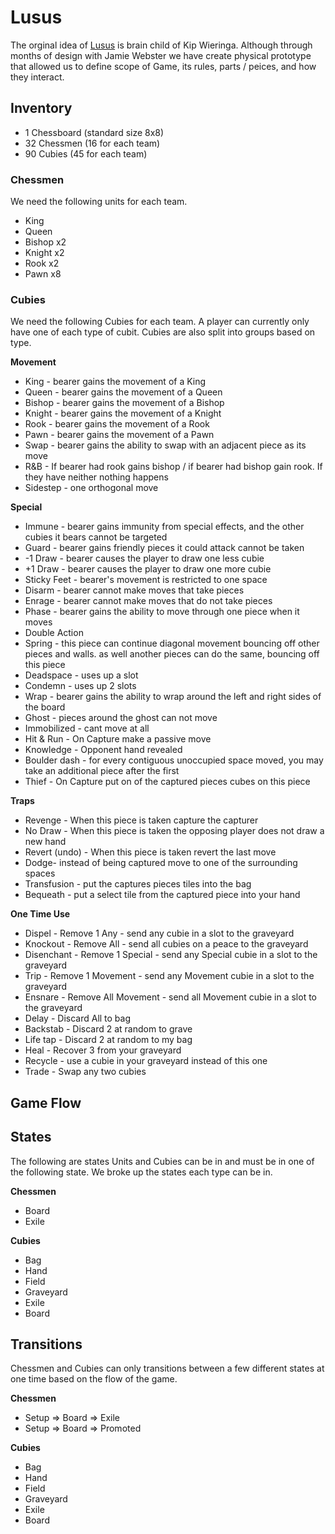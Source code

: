 # Lusus

The orginal idea of [Lusus](https://slimwiki.com/venatio-studios/actual-lusus) is brain child of Kip Wieringa. Although through months of design with Jamie Webster we have create physical prototype that allowed us to define scope of Game, its rules, parts / peices, and how they interact.

## Inventory

* 1 Chessboard (standard size 8x8)
* 32 Chessmen (16 for each team)
* 90 Cubies (45 for each team)

### Chessmen

We need the following units for each team.

* King
* Queen
* Bishop x2
* Knight x2
* Rook x2
* Pawn x8

### Cubies

We need the following Cubies for each team. A player can currently only have one of each type of cubit. Cubies are also split into groups based on type.

**Movement**
* King - bearer gains the movement of a King
* Queen - bearer gains the movement of a Queen 
* Bishop - bearer gains the movement of a Bishop
* Knight - bearer gains the movement of a Knight
* Rook - bearer gains the movement of a Rook 
* Pawn - bearer gains the movement of a Pawn 
* Swap - bearer gains the ability to swap with an adjacent piece as its move 
* R&B - If bearer had rook gains bishop / if bearer had bishop gain rook.   If they have neither nothing happens 
* Sidestep - one orthogonal move

**Special**
* Immune - bearer gains immunity from special effects, and the other cubies it bears cannot be targeted
* Guard - bearer gains friendly pieces it could attack cannot be taken
* -1 Draw - bearer causes the player to draw one less cubie
* +1 Draw - bearer causes the player to draw one more cubie
* Sticky Feet - bearer's movement is restricted to one space
* Disarm - bearer cannot make moves that take pieces
* Enrage - bearer cannot make moves that do not take pieces
* Phase - bearer gains the ability to move through one piece when it moves
* Double Action
* Spring - this piece can continue diagonal movement bouncing off other pieces and walls.  as well another pieces can do the same, bouncing off this piece 
* Deadspace - uses up a slot
* Condemn - uses up 2 slots
* Wrap - bearer gains the ability to wrap around the left and right sides of the board
* Ghost - pieces around the ghost can not move
* Immobilized - cant move at all 
* Hit & Run - On Capture make a passive move
* Knowledge - Opponent hand revealed
* Boulder dash - for every contiguous unoccupied space moved, you may take an additional piece after the first
* Thief - On Capture put on of the captured pieces cubes on this piece

**Traps**
* Revenge - When this piece is taken capture the capturer
* No Draw - When this piece is taken the opposing player does not draw a new hand
* Revert (undo) - When this piece is taken revert the last move
* Dodge- instead of being captured move to one of the surrounding spaces
* Transfusion - put the captures pieces tiles into the bag 
* Bequeath - put a select tile from the captured piece into your hand

**One Time Use**
* Dispel - Remove 1 Any - send any cubie in a slot to the graveyard
* Knockout - Remove All - send all cubies on a peace to the graveyard
* Disenchant - Remove 1 Special - send any Special cubie in a slot to the graveyard
* Trip - Remove 1 Movement - send any Movement cubie in a slot to the graveyard
* Ensnare - Remove All Movement - send all Movement cubie in a slot to the graveyard
* Delay - Discard All to bag
* Backstab - Discard 2 at random to grave
* Life tap - Discard 2 at random to my bag
* Heal - Recover 3 from your graveyard
* Recycle - use a cubie in your graveyard instead of this one 
* Trade - Swap any two cubies

## Game Flow

## States

The following are states Units and Cubies can be in and must be in one of the following state. 
We broke up the states each type can be in.

**Chessmen**
* Board
* Exile

**Cubies**
* Bag
* Hand
* Field
* Graveyard
* Exile
* Board

## Transitions

Chessmen and Cubies can only transitions between a few different states at one time based on the flow of the game.

**Chessmen**
* Setup => Board => Exile
* Setup => Board => Promoted

**Cubies**
* Bag
* Hand
* Field
* Graveyard
* Exile
* Board